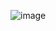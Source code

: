 ![image](https://user-images.githubusercontent.com/96431113/147399667-33e0f9ab-3fb1-4afb-86b7-1986bc4c326d.png)

